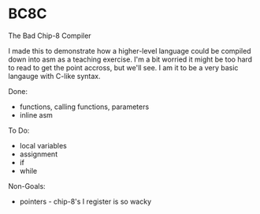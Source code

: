 BC8C
====

The Bad Chip-8 Compiler

I made this to demonstrate how a higher-level language could be compiled down into asm as a teaching exercise.
I'm a bit worried it might be too hard to read to get the point accross, but we'll see.
I am it to be a very basic langauge with C-like syntax.

Done:

* functions, calling functions, parameters
* inline asm

To Do:

 * local variables
 * assignment
 * if
 * while

Non-Goals:

 * pointers - chip-8's I register is so wacky
